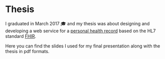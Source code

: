 # Thesis

I graduated in March 2017 :mortar_board: and my thesis was about designing and developing a web service for a [personal health record](https://en.wikipedia.org/wiki/Personal_health_record) based on the HL7 standard [FHIR](http://www.hl7.org/fhir/).

Here you can find the slides I used for my final presentation along with the thesis in pdf formats.